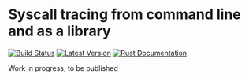 Syscall tracing from command line and as a library
==================================================

[![Build Status](https://api.travis-ci.org/blaind/hstrace.svg?branch=master)](https://travis-ci.org/blaind/hstrace)
[![Latest Version](https://img.shields.io/crates/v/hstrace.svg)](https://crates.io/crates/hstrace)
[![Rust Documentation](https://img.shields.io/badge/api-rustdoc-blue.svg)](https://docs.rs/hstrace/)

Work in progress, to be published